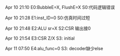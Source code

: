 Apr 10 21:10
E0:BubbleE=X, FlushE=X
S0:代码逻辑错误

Apr 10 21:28
E1:inst_ID=0
S0:仿真时间过短

Apr 10 21:48
E2:ALU sr=X
S2:CSR 输出接0

Apr 10 21:54
E3:CSR Z/X
S3: initial

Apr 11 07:50
E4:alu_func=0
S3: decoder缺少else